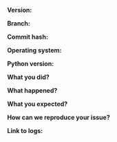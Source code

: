 <!---
Reporting Issues:
  * To ensure that a developer has enough information to work with please include all of the information below.
    Please provide as much detail as possible. Screenshots can be very useful to see the problem.
  * Use proper markdown syntax to structure your post (i.e. code/log in code blocks).
    See: https://help.github.com/articles/basic-writing-and-formatting-syntax/
  * Include a link to your **FULL** log file that has the error(not just a few lines!).
    Please use [Gist](http://gist.github.com) or [Pastebin](http://pastebin.com/).

Feature Requests:
  * Feature requests are handled by creating an issue.
-->

**Version:**

**Branch:**

**Commit hash:**

**Operating system:**

**Python version:**

**What you did?**

**What happened?**

**What you expected?**

**How can we reproduce your issue?**
<!-- Provide a detailed step-by-step. -->

**Link to logs:**


<!--
Close your issue when it's solved! If you found the solution yourself please comment so that others benefit from it.
-->
